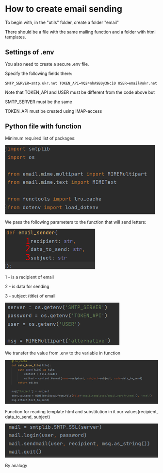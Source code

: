 # How to create email sending
To begin with, in the "utils" folder, create a folder "email"

There should be a file with the same mailing function and a folder with html templates.
## Settings of .env
You also need to create a secure .env file.

Specify the following fields there:

`SMTP_SERVER=smtp.ukr.net
TOKEN_API=VQ24nhA9B0y3Nci0
USER=email@ukr.net`

Note that TOKEN_API and USER must be different from the code above but

SMTP_SERVER must be the same

TOKEN_API must be created using IMAP-access

## Python file with function
Minimum required list of packages:

![Screenshot](img/email1.png)

We pass the following parameters to the function that will send letters:

![Screenshot](img/email2.png)

1 - is a recipient of email

2 - is data for sending

3 - subject (title) of email

![Screenshot](img/email3.png)

We transfer the value from .env to the variable in function

![Screenshot](img/email4.png)

Function for reading template html and substitution in it our values(recipient, data_to_send, subject)

![Screenshot](img/email5.png)

By analogy